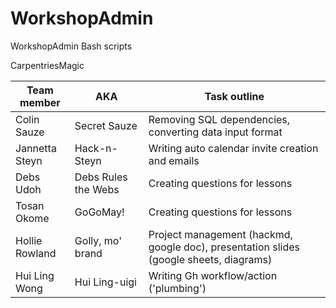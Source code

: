 # WorkshopAdmin
WorkshopAdmin Bash scripts

CarpentriesMagic

|Team member|AKA|Task outline|
|---|---|---|
|Colin Sauze|Secret Sauze|Removing SQL dependencies, converting data input format|
|Jannetta Steyn|Hack-n-Steyn|Writing auto calendar invite creation and emails|
|Debs Udoh|Debs Rules the Webs|Creating questions for lessons|
|Tosan Okome|GoGoMay!|Creating questions for lessons|
|Hollie Rowland|Golly, mo' brand|Project management (hackmd, google doc), presentation slides (google sheets, diagrams)|
|Hui Ling Wong|Hui Ling-uigi|Writing Gh workflow/action ('plumbing')|

